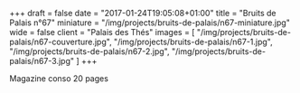 +++
draft = false
date = "2017-01-24T19:05:08+01:00"
title = "Bruits de Palais n°67"
miniature = "/img/projects/bruits-de-palais/n67-miniature.jpg"
wide = false
client = "Palais des Thés"
images = [
  "/img/projects/bruits-de-palais/n67-couverture.jpg",
  "/img/projects/bruits-de-palais/n67-1.jpg",
  "/img/projects/bruits-de-palais/n67-2.jpg",
  "/img/projects/bruits-de-palais/n67-3.jpg"
]
+++

Magazine conso 20 pages
